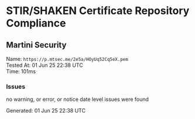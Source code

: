 # STIR/SHAKEN Certificate Repository Compliance

## Martini Security

Name: `https://p.mtsec.me/2e5a/HOyUq52Cq5eX.pem`\
Tested At: 01 Jun 25 22:38 UTC\
Time: 101ms

### Issues

no warning, or error, or notice date level issues were found

Generated: 01 Jun 25 22:38 UTC